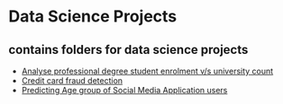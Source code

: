 # Data Science Projects
## contains folders for data science projects
- [Analyse professional degree student enrolment v/s university count](https://github.com/jainaman588/DataScienceProjects/blob/master/enrolmentByLevel/Enrolment%2Bby%2Blevel.ipynb)
- [Credit card fraud detection](https://github.com/jainaman588/DataScienceProjects/blob/master/handling_imbalanced_dataset/handling_imbalanced_data.ipynb)
- [Predicting Age group of Social Media Application users](https://github.com/amanbagrecha/datascience_project/blob/master/ML_socialMediaAnalysis/dphi_Prediction_model.ipynb)
